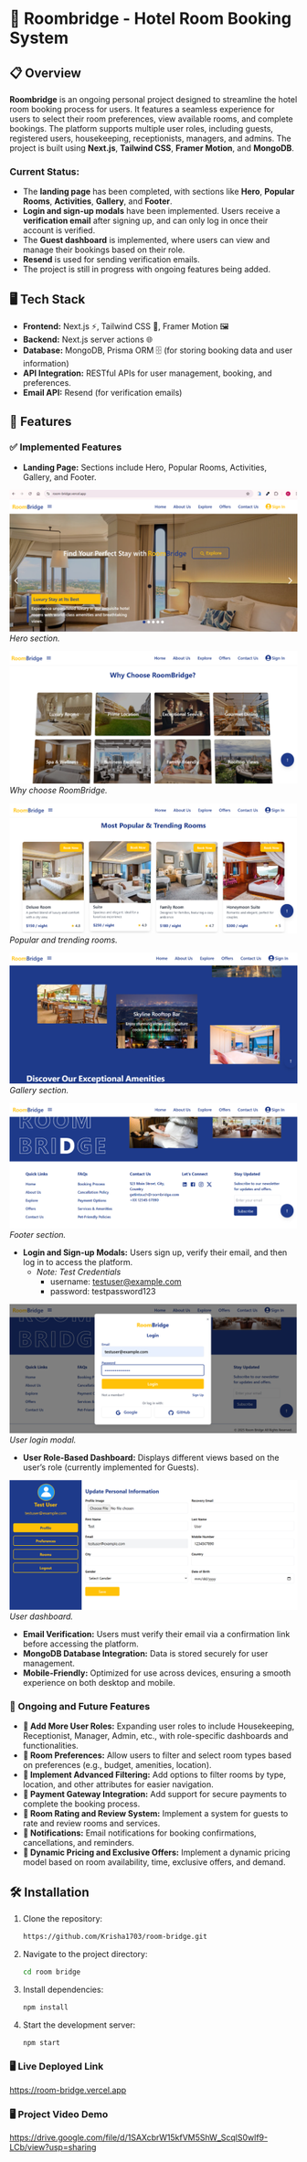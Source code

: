 # 🏨 Roombridge - Hotel Room Booking System

## 📋 Overview
**Roombridge** is an ongoing personal project designed to streamline the hotel room booking process for users. It features a seamless experience for users to select their room preferences, view available rooms, and complete bookings. The platform supports multiple user roles, including guests, registered users, housekeeping, receptionists, managers, and admins. The project is built using **Next.js**, **Tailwind CSS**, **Framer Motion**, and **MongoDB**.

### Current Status:
- The **landing page** has been completed, with sections like **Hero**, **Popular Rooms**, **Activities**, **Gallery**, and **Footer**.
- **Login and sign-up modals** have been implemented. Users receive a **verification email** after signing up, and can only log in once their account is verified.
- The **Guest dashboard** is implemented, where users can view and manage their bookings based on their role.
- **Resend** is used for sending verification emails.
- The project is still in progress with ongoing features being added.

## 🖥️ Tech Stack
- **Frontend:** Next.js ⚡, Tailwind CSS 🎨, Framer Motion 🖼️
- **Backend:** Next.js server actions 🌐
- **Database:** MongoDB, Prisma ORM 🗄️ (for storing booking data and user information)
- **API Integration:** RESTful APIs for user management, booking, and preferences.
- **Email API:** Resend (for verification emails)

## 🚀 Features

### ✅ Implemented Features
- **Landing Page:** Sections include Hero, Popular Rooms, Activities, Gallery, and Footer.

![hero-section.png](/public/screenshots/hero-section.png)
*Hero section.*

![why-roombridge.png](/public/screenshots/why-roombridge.png)
*Why choose RoomBridge.*

![most-popular-rooms.png](/public/screenshots/popular-rooms.png)
*Popular and trending rooms.*

![gallery-image.png](/public/screenshots/gallery-image.png)
*Gallery section.*

![footer-section.png](/public/screenshots/footer-section.png)
*Footer section.*

- **Login and Sign-up Modals:** Users sign up, verify their email, and then log in to access the platform.
    - *Note: Test Credentials* 
        - username: testuser@example.com
        - password: testpassword123

![login-modal.png](/public/screenshots/login-modal.png) 
*User login modal.*

- **User Role-Based Dashboard:** Displays different views based on the user’s role (currently implemented for Guests).

![dashboard.png](/public/screenshots/dashboard.png)
*User dashboard.*

- **Email Verification:** Users must verify their email via a confirmation link before accessing the platform.
- **MongoDB Database Integration:** Data is stored securely for user management.
- **Mobile-Friendly:** Optimized for use across devices, ensuring a smooth experience on both desktop and mobile.

### 🚧 Ongoing and Future Features
- **🚀 Add More User Roles:** Expanding user roles to include Housekeeping, Receptionist, Manager, Admin, etc., with role-specific dashboards and functionalities.
- **🚀 Room Preferences:** Allow users to filter and select room types based on preferences (e.g., budget, amenities, location).
- **🚀 Implement Advanced Filtering:** Add options to filter rooms by type, location, and other attributes for easier navigation.
- **🚀 Payment Gateway Integration:** Add support for secure payments to complete the booking process.
- **🚀 Room Rating and Review System:** Implement a system for guests to rate and review rooms and services.
- **🚀 Notifications:** Email notifications for booking confirmations, cancellations, and reminders.
- **🚀 Dynamic Pricing and Exclusive Offers:** Implement a dynamic pricing model based on room availability, time, exclusive offers, and demand.

## 🛠️ Installation
1. Clone the repository:
   ```bash
   https://github.com/Krisha1703/room-bridge.git
   ```
2. Navigate to the project directory:
   ```bash
   cd room bridge
   ```
3. Install dependencies:
   ```bash
   npm install
   ```
4. Start the development server:
   ```bash
   npm start
   ```

### 🖥️ Live Deployed Link
https://room-bridge.vercel.app

### 🖥️ Project Video Demo
https://drive.google.com/file/d/1SAXcbrW15kfVM5ShW_ScqlS0wlf9-LCb/view?usp=sharing


